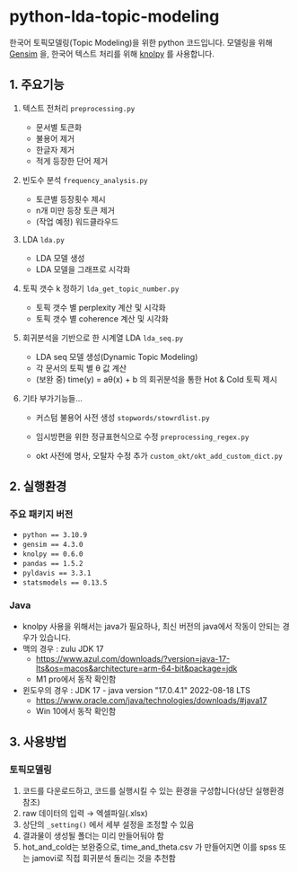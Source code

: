 # python-lda-topic-modeling

한국어 토픽모델링(Topic Modeling)을 위한 python 코드입니다. 모델링을 위해 [Gensim](https://github.com/RaRe-Technologies/gensim) 을, 한국어 텍스트 처리를 위해 [knolpy](https://github.com/konlpy/konlpy) 를 사용합니다.





## 1. 주요기능

1. 텍스트 전처리 `preprocessing.py`

   - 문서별 토큰화
   - 불용어 제거
   - 한글자 제거
   - 적게 등장한 단어 제거

2. 빈도수 분석 `frequency_analysis.py`

   - 토큰별 등장횟수 제시
   - n개 미만 등장 토큰 제거
   - (작업 예정) 워드클라우드

3. LDA `lda.py`

   - LDA 모델 생성
   - LDA 모델을 그래프로 시각화

4. 토픽 갯수 k 정하기 `lda_get_topic_number.py`

   - 토픽 갯수 별 perplexity 계산 및 시각화
   - 토픽 갯수 별 coherence 계산 및 시각화

5. 회귀분석을 기반으로 한 시계열 LDA `lda_seq.py`

   - LDA seq 모델 생성(Dynamic Topic Modeling)
   - 각 문서의 토픽 별 θ 값 계산
   - (보완 중) time(y) = aθ(x) + b 의 회귀분석을 통한 Hot & Cold 토픽 제시

6. 기타 부가기능들...
   - 커스텀 불용어 사전 생성 `stopwords/stowrdlist.py`

   - 임시방편을 위한 정규표현식으로 수정 `preprocessing_regex.py`

   - okt 사전에 명사, 오탈자 수정 추가 `custom_okt/okt_add_custom_dict.py`





## 2. 실행환경

### 주요 패키지 버전

- `python == 3.10.9`
- `gensim == 4.3.0`
- `knolpy == 0.6.0`
- `pandas == 1.5.2`
- `pyldavis == 3.3.1`
- `statsmodels == 0.13.5`



### Java

- knolpy 사용을 위해서는 java가 필요하나, 최신 버전의 java에서 작동이 안되는 경우가 있습니다.
- 맥의 경우 : zulu JDK 17
  - https://www.azul.com/downloads/?version=java-17-lts&os=macos&architecture=arm-64-bit&package=jdk
  - M1 pro에서 동작 확인함
- 윈도우의 경우 : JDK 17 - java version "17.0.4.1" 2022-08-18 LTS
  - https://www.oracle.com/java/technologies/downloads/#java17
  - Win 10에서 동작 확인함





## 3. 사용방법

### 토픽모델링

1. 코드를 다운로드하고, 코드를 실행시킬 수 있는 환경을 구성합니다(상단 실행환경 참조)
2. raw 데이터의 입력 → 엑셀파일(.xlsx)
3. 상단의 `_setting()` 에서 세부 설정을 조정할 수 있음
4. 결과물이 생성될 폴더는 미리 만들어둬야 함
5. hot_and_cold는 보완중으로, time_and_theta.csv 가 만들어지면 이를 spss 또는 jamovi로 직접 회귀분석 돌리는 것을 추천함


